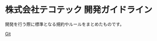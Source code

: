 # 株式会社テコテック 開発ガイドライン

開発を行う際に標準となる規約やルールをまとめたものです。

[Git](https://github.com/tecotec/handbook/blob/master/Git.md)